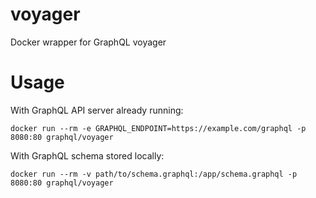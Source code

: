 # voyager

Docker wrapper for GraphQL voyager

# Usage

With GraphQL API server already running:

```
docker run --rm -e GRAPHQL_ENDPOINT=https://example.com/graphql -p 8080:80 graphql/voyager
```

With GraphQL schema stored locally:

```
docker run --rm -v path/to/schema.graphql:/app/schema.graphql -p 8080:80 graphql/voyager
```
